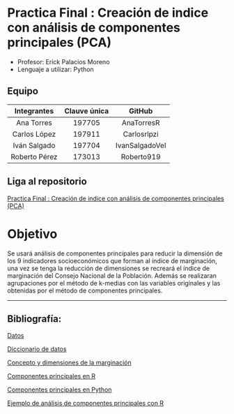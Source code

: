 # Practica Final : Creación de indice con análisis de componentes principales (PCA)

* Profesor: Erick Palacios Moreno
* Lenguaje a utilizar: Python

## Equipo

|Integrantes |Clauve única| GitHub |
|:---:|:---:|:---:|
|Ana Torres |197705| AnaTorresR |
|Carlos López | 197911 | Carlosrlpzi |
|Iván Salgado |197704| IvanSalgadoVel |
|Roberto Pérez| 173013 | Roberto919 |

## Liga al repositorio
[Practica Final : Creación de indice con análisis de componentes principales (PCA)](https://github.com/AnaTorresR/PracticaFinalMNO)

# Objetivo

Se usará análisis de componentes principales para reducir la dimensión de los $9$ indicadores socioeconómicos que forman al índice de marginación, una vez se tenga la reducción de dimensiones se recreará el índice de marginación del Consejo Nacional de la Población. Además se realizaran agrupaciones por el método de k-medias con las variables originales y las obtenidas por el método de componentes principales. 

---

## Bibliografía:

[Datos](http://www.conapo.gob.mx/es/CONAPO/Datos_Abiertos_del_Indice_de_Marginacion)

[Diccionario de datos](https://www.gob.mx/cms/uploads/attachment/file/307289/Dicc_ent.pdf)

[Concepto y dimensiones de la marginación](http://www.conapo.gob.mx/work/models/CONAPO/Resource/1755/1/images/01Capitulo.pdf)

[Componentes principales en R](https://books.google.com.mx/books/about/Practical_Guide_To_Principal_Component_M.html?id=eFEyDwAAQBAJ&redir_esc=y)

[Componentes principales en Python](https://towardsdatascience.com/pca-using-python-scikit-learn-e653f8989e60)

[Ejemplo de análisis de componentes principales con R](https://www.cienciadedatos.net/documentos/35_principal_component_analysis)
